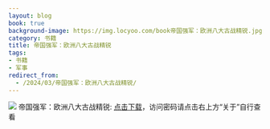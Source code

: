 ```yaml
---
layout: blog
book: true
background-image: https://img.locyoo.com/book帝国强军：欧洲八大古战精锐.jpg
category: 书籍
title: 帝国强军：欧洲八大古战精锐
tags:
- 书籍
- 军事
redirect_from:
  - /2024/03/帝国强军：欧洲八大古战精锐/
---
```

![](https://img.locyoo.com/book帝国强军：欧洲八大古战精锐.jpg)
帝国强军：欧洲八大古战精锐: <a name = "ref1" href="https://url18.ctfile.com/f/50983618-1041255082-1d800a?p=3619">点击下载</a>，访问密码请点击右上方“关于”自行查看